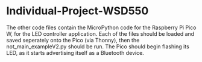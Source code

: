 # Individual-Project-WSD550

The other code files contain the MicroPython code for the Raspberry Pi Pico W, for the LED controller application.
Each of the files should be loaded and saved seperately onto the Pico (via Thonny), then the not_main_exampleV2.py should be run.
The Pico should begin flashing its LED, as it starts advertising itself as a Bluetooth device.
